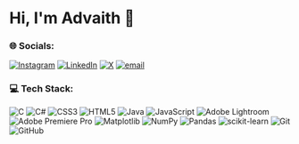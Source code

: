 # Hi, I'm Advaith 🐣


### 🌐 Socials:
[![Instagram](https://img.shields.io/badge/Instagram-%23E4405F.svg?logo=Instagram&logoColor=white)](https://instagram.com/advaith_dinkar) [![LinkedIn](https://img.shields.io/badge/LinkedIn-%230077B5.svg?logo=linkedin&logoColor=white)](https://linkedin.com/in/advaith-dinkar) [![X](https://img.shields.io/badge/X-black.svg?logo=X&logoColor=white)](https://x.com/advaith_dinkar) [![email](https://img.shields.io/badge/Email-D14836?logo=gmail&logoColor=white)](mailto:advaithdinkar@gmail.com) 

### 💻 Tech Stack:
![C](https://img.shields.io/badge/c-%2300599C.svg?style=flat&logo=c&logoColor=white) ![C#](https://img.shields.io/badge/c%23-%23239120.svg?style=flat&logo=csharp&logoColor=white) ![CSS3](https://img.shields.io/badge/css3-%231572B6.svg?style=flat&logo=css3&logoColor=white) ![HTML5](https://img.shields.io/badge/html5-%23E34F26.svg?style=flat&logo=html5&logoColor=white) ![Java](https://img.shields.io/badge/java-%23ED8B00.svg?style=flat&logo=openjdk&logoColor=white) ![JavaScript](https://img.shields.io/badge/javascript-%23323330.svg?style=flat&logo=javascript&logoColor=%23F7DF1E) ![Adobe Lightroom](https://img.shields.io/badge/Adobe%20Lightroom-31A8FF.svg?style=flat&logo=Adobe%20Lightroom&logoColor=white) ![Adobe Premiere Pro](https://img.shields.io/badge/Adobe%20Premiere%20Pro-9999FF.svg?style=flat&logo=Adobe%20Premiere%20Pro&logoColor=white) ![Matplotlib](https://img.shields.io/badge/Matplotlib-%23ffffff.svg?style=flat&logo=Matplotlib&logoColor=black) ![NumPy](https://img.shields.io/badge/numpy-%23013243.svg?style=flat&logo=numpy&logoColor=white) ![Pandas](https://img.shields.io/badge/pandas-%23150458.svg?style=flat&logo=pandas&logoColor=white) ![scikit-learn](https://img.shields.io/badge/scikit--learn-%23F7931E.svg?style=flat&logo=scikit-learn&logoColor=white) ![Git](https://img.shields.io/badge/git-%23F05033.svg?style=flat&logo=git&logoColor=white) ![GitHub](https://img.shields.io/badge/github-%23121011.svg?style=flat&logo=github&logoColor=white)
<!-- # 📊 GitHub Stats:
![](https://github-readme-stats.vercel.app/api?username=ichirakuramen69&theme=dark&hide_border=false&include_all_commits=false&count_private=false)<br/>
![](https://nirzak-streak-stats.vercel.app/?user=ichirakuramen69&theme=dark&hide_border=false)<br/>
![](https://github-readme-stats.vercel.app/api/top-langs/?username=ichirakuramen69&theme=dark&hide_border=false&include_all_commits=false&count_private=false&layout=compact)
-->
<!--
## 🏆 GitHub Trophies
![](https://github-profile-trophy.vercel.app/?username=ichirakuramen69&theme=aura&no-frame=true&no-bg=true&margin-w=4)
-->
<!--
### Random Dev Quote
![](https://quotes-github-readme.vercel.app/api?type=horizontal&theme=tokyonight)
-->
<!--### 🔝 Top Contributed Repo
![](https://github-contributor-stats.vercel.app/api?username=ichirakuramen69&limit=5&theme=dark&combine_all_yearly_contributions=true)

---
[![](https://visitcount.itsvg.in/api?id=ichirakuramen69&icon=2&color=10)](https://visitcount.itsvg.in)
-->
<!--
### 💰 You can help me by Donating
[![PayPal](https://img.shields.io/badge/PayPal-00457C?style=for-the-badge&logo=paypal&logoColor=white)](https://paypal.me/advaithdinkar) 
-->
  
<!-- Proudly created with GPRM ( https://gprm.itsvg.in ) -->
